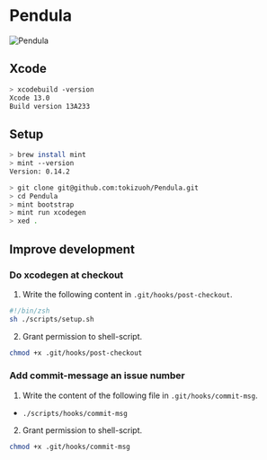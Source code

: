 # Pendula
  
![Pendula](https://socialify.git.ci/tokizuoh/Pendula/image?description=1&font=Inter&language=1&logo=https%3A%2F%2Fuser-images.githubusercontent.com%2F37968814%2F119221357-ebdb4080-bb29-11eb-9474-ed254d7627b8.png&owner=1&pattern=Charlie%20Brown&theme=Light)
  
## Xcode
  
```bash
> xcodebuild -version
Xcode 13.0
Build version 13A233
```
  
## Setup
  
```bash
> brew install mint
> mint --version
Version: 0.14.2
```
  
```bash
> git clone git@github.com:tokizuoh/Pendula.git
> cd Pendula
> mint bootstrap
> mint run xcodegen
> xed .
```
  
## Improve development
  
### Do xcodegen at checkout
  
1. Write the following content in `.git/hooks/post-checkout`.  
  
```bash
#!/bin/zsh
sh ./scripts/setup.sh
```
  
2. Grant permission to shell-script.  
```bash
chmod +x .git/hooks/post-checkout
```
  
### Add commit-message an issue number
  
1. Write the content of the following file in `.git/hooks/commit-msg`.  
  
  - `./scripts/hooks/commit-msg`
  
2. Grant permission to shell-script.  
  
```bash
chmod +x .git/hooks/commit-msg
```
  